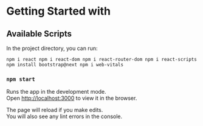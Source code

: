 # Getting Started with 

## Available Scripts

In the project directory, you can run:

`
npm i react
npm i react-dom
npm i react-router-dom
npm i react-scripts
npm install bootstrap@next
npm i web-vitals
`

### `npm start`

Runs the app in the development mode.\
Open [http://localhost:3000](http://localhost:3000) to view it in the browser.

The page will reload if you make edits.\
You will also see any lint errors in the console.

